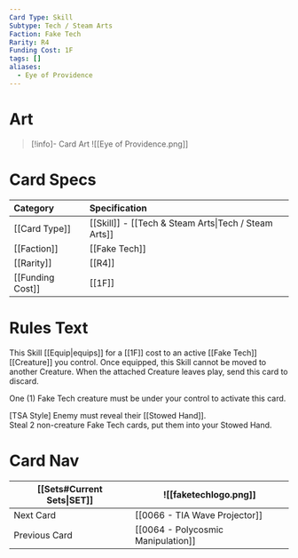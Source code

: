 ```yaml
---
Card Type: Skill
Subtype: Tech / Steam Arts
Faction: Fake Tech
Rarity: R4
Funding Cost: 1F
tags: []
aliases:
  - Eye of Providence
---
```

# Art

> [!info]- Card Art
> ![[Eye of Providence.png]]

# Card Specs

| Category | Specification| 
| :--- | :--- |
| [[Card Type]] | [[Skill]] - [[Tech & Steam Arts\|Tech / Steam Arts]] | 
| [[Faction]] | [[Fake Tech]] |  
| [[Rarity]] | [[R4]] |  
| [[Funding Cost]] | [[1F]] |  

# Rules Text  

This Skill [[Equip|equips]] for a [[1F]] cost to an active [[Fake Tech]] [[Creature]] you control.
Once equipped, this Skill cannot be moved to another Creature.
When the attached Creature leaves play, send this card to discard.  

One (1) Fake Tech creature must be under your control to activate this card.  

[TSA Style] Enemy must reveal their [[Stowed Hand]].  
Steal 2 non-creature Fake Tech cards, put them into your Stowed Hand.  

# Card Nav

| [[Sets#Current Sets\|SET]]           | ![[faketechlogo.png]]          |
| ------------- | ------------------------------ |
| Next Card     | [[0066 - TIA Wave Projector]] |
| Previous Card | [[0064 - Polycosmic Manipulation]]         |



